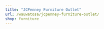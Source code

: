 ```yaml
---
title: "JCPenney Furniture Outlet"
url: /wauwatosa/jcpenney-furniture-outlet/
shop: furniture
---
```

